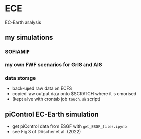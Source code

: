 # ECE
EC-Earth analysis



## my simulations

### SOFIAMIP

### my own FWF scenarios for GrIS and AIS

### data storage
- back-uped raw data on ECFS
- copied raw output data onto $SCRATCH where it is cmorised
- (kept alive with crontab job `touch.sh` script)

## piControl EC-Earth simulation
- get piControl data from ESGF with `get_ESGF_files.ipynb`
- see Fig 3 of Döscher et al. (2022)